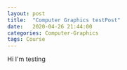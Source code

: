 ```yaml
---
layout: post
title:  "Computer Graphics testPost"
date:   2020-04-26 21:44:00
categories: Computer-Graphics
tags: Course
---
```


Hi I'm testing
